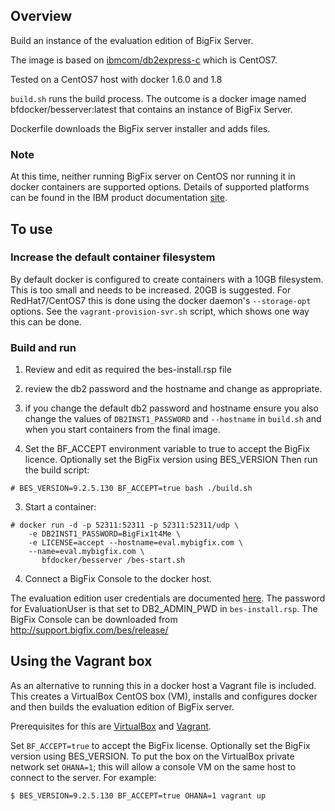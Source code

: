 ## Overview

Build an instance of the evaluation edition of BigFix Server.

The image is based on [ibmcom/db2express-c](https://registry.hub.docker.com/r/ibmcom/db2express-c/) which is CentOS7.

Tested on a CentOS7 host with docker 1.6.0 and 1.8

`build.sh` runs the build process.  The outcome is a docker image named bfdocker/besserver:latest that contains an instance of BigFix Server.

Dockerfile downloads the BigFix server installer and adds files.

### Note
At this time, neither running BigFix server on CentOS nor running it in docker containers are supported options.  Details of supported platforms can be found in the IBM product documentation [site](http://www-01.ibm.com/support/docview.wss?rs=1015&uid=swg21684809).


## To use

### Increase the default container filesystem
By default docker is configured to create containers with a 10GB filesystem.  This is too small and needs to be increased.  20GB is suggested.  For RedHat7/CentOS7 this is done using the docker daemon's `--storage-opt` options.  See the `vagrant-provision-svr.sh` script, which shows one way this can be done.

### Build and run
1. Review and edit as required the bes-install.rsp file
  1. review the db2 password and the hostname and change as appropriate.
  2. if you change the default db2 password and hostname ensure you also change
the values of `DB2INST1_PASSWORD` and `--hostname` in `build.sh` and when you start
containers from the final image.

2. Set the BF_ACCEPT environment variable to true to accept the BigFix licence. Optionally set the BigFix version using BES_VERSION Then run the build script:

  ```
  # BES_VERSION=9.2.5.130 BF_ACCEPT=true bash ./build.sh
  ```

3.  Start a container:

  ```
  # docker run -d -p 52311:52311 -p 52311:52311/udp \
      -e DB2INST1_PASSWORD=BigFix1t4Me \
      -e LICENSE=accept --hostname=eval.mybigfix.com \
      --name=eval.mybigfix.com \
	     bfdocker/besserver /bes-start.sh
  ```

4. Connect a BigFix Console to the docker host.  

  The evaluation edition user
credentials are documented [here](http://www-01.ibm.com/support/knowledgecenter/#!/SS63NW_9.2.0/com.ibm.tivoli.tem.doc_9.2/Platform/Adm/c_types_of_installation_evaluation.html).  The password for EvaluationUser is that set to
DB2_ADMIN_PWD in `bes-install.rsp`.
The BigFix Console can be downloaded from http://support.bigfix.com/bes/release/

## Using the Vagrant box
As an alternative to running this in a docker host a Vagrant file is included.
This creates a VirtualBox CentOS box (VM), installs and configures docker and then builds the evaluation edition of BigFix server.

Prerequisites for this are [VirtualBox](https://www.virtualbox.org) and [Vagrant](https://www.vagrantup.com).

Set `BF_ACCEPT=true` to accept the BigFix license. Optionally set the BigFix version using BES_VERSION. To put the box on the VirtualBox private network set `OHANA=1`; this will allow a console VM on the same host to connect to the server.  For example:

```
$ BES_VERSION=9.2.5.130 BF_ACCEPT=true OHANA=1 vagrant up
```
